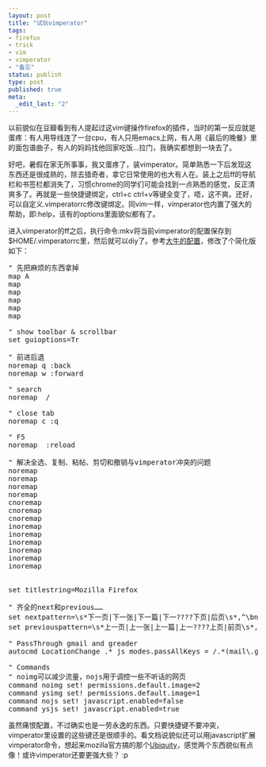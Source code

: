 ```yaml
---
layout: post
title: "试玩vimperator"
tags: 
- firefox
- trick
- vim
- vimperator
- "备忘"
status: publish
type: post
published: true
meta: 
  _edit_last: "2"
---
```


以前貌似在豆瓣看到有人提起过这vim键操作firefox的插件，当时的第一反应就是蛋疼：有人用导线连了一台cpu，有人只用emacs上网，有人用《最后的晚餐》里的面包谱曲子，有人的妈妈找他回家吃饭...拉门，我确实都想到一块去了。

好吧，暑假在家无所事事，我又蛋疼了，装vimperator。简单熟悉一下后发现这东西还是很成熟的，除去猎奇者，拿它日常使用的也大有人在。装上之后ff的导航栏和书签栏都消失了，习惯chrome的同学们可能会找到一点熟悉的感觉，反正清爽多了。再就是一些快捷键绑定，ctrl+c ctrl+v等键全变了，唔，这不爽。还好，可以自定义.vimperatorrc修改键绑定。同vim一样，vimperator也内置了强大的帮助，即:help，该有的options里面貌似都有了。

进入vimperator的ff之后，执行命令:mkv将当前vimperator的配置保存到$HOME/.vimperatorrc里，然后就可以diy了。参考<a href="http://pchu.blogbus.com/logs/36870556.html">大牛的配置</a>，修改了个简化版如下：
<pre lang="vim">
" 先把麻烦的东西拿掉
map A <nop>
map <c-q> <nop>
map <c-o> <nop>
map <c-i> <nop>
map <c-z> <nop>
map <c-p> <nop>

" show toolbar & scrollbar
set guioptions=Tr

" 前进后退
noremap q :back<cr>
noremap w :forward<cr>

" search
noremap <c-f> /

" close tab
noremap c :q<cr>

" F5
noremap <f5> :reload<cr>

" 解决全选、复制、粘帖、剪切和撤销与vimperator冲突的问题
noremap <c-V> <c-v>
noremap <c-Z> <c-z>
noremap <c-c> <c-v><c-c>
noremap <c-a> <c-v><c-a>
cnoremap <c-c> <c-v><c-c>
cnoremap <c-v> <c-v><c-v>
cnoremap <c-x> <c-v><c-x>
inoremap <c-a> <c-v><c-a>
inoremap <c-c> <c-v><c-c>
inoremap <c-v> <c-v><c-v>
inoremap <c-x> <c-v><c-x>
inoremap <c-z> <c-v><c-z>
inoremap <c-y> <c-v><c-y>


set titlestring=Mozilla Firefox

" 齐全的next和previous……
set nextpattern=\s*下一页|下一张|下一篇|下一????下页|后页\s*,^\bnext\b,\bnext\b,\bsuivant\b,^>$,^(>>|??????|??)$,^(>|??),(>|??)$,\bmore\b
set previouspattern=\s*上一页|上一张|上一篇|上一????上页|前页\s*,^\bprev|previous\b, \bprev|previous\b,\bprécédent\b,^<$,^(<<|??????|??)$,^(<|??),(<|??)$

" PassThrough gmail and greader
autocmd LocationChange .* js modes.passAllKeys = /.*(mail\.google\.com|www\.google\.com\/reader).*/.test(buffer.URL)

" Commands
" noimg可以减少流量，nojs用于调控一些不听话的网页
command noimg set! permissions.default.image=2
command ysimg set! permissions.default.image=1
command nojs set! javascript.enabled=false
command ysjs set! javascript.enabled=true
</pre>

虽然痛恨配置，不过确实也是一劳永逸的东西。只要快捷键不要冲突，vimperator里设置的这些键还是很顺手的。看文档说貌似还可以用javascript扩展vimperator命令，想起来mozilla官方搞的那个<a href="http://labs.mozilla.com/projects/ubiquity/">Ubiquity</a>，感觉两个东西貌似有点像！或许vimperator还要更强大些？ :p
